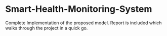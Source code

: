 # Smart-Health-Monitoring-System
Complete Implementation of the proposed model. Report is included which walks through the project in a quick go.
